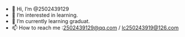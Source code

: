 - 👋 Hi, I’m @2502439129
- 👀 I’m interested in learning.
- 🌱 I’m currently learning graduat.
- 📫 How to reach me :2502439129@qq.com / lc250243919@126.com

<!---
2502439129/2502439129 is a ✨ special ✨ repository because its `README.md` (this file) appears on your GitHub profile.
You can click the Preview link to take a look at your changes.
--->
